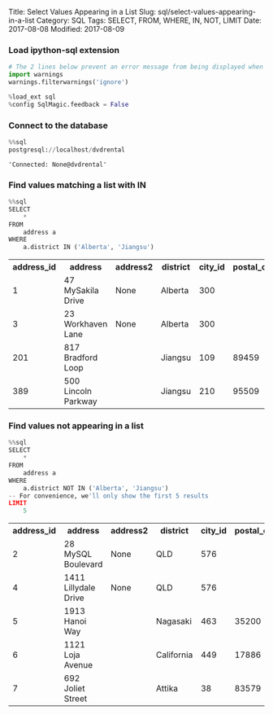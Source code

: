 Title: Select Values Appearing in a List
Slug: sql/select-values-appearing-in-a-list
Category: SQL
Tags: SELECT, FROM, WHERE, IN, NOT, LIMIT
Date: 2017-08-08
Modified: 2017-08-09

### Load ipython-sql extension


```python
# The 2 lines below prevent an error message from being displayed when we run %load_ext sql
import warnings
warnings.filterwarnings('ignore')

%load_ext sql
%config SqlMagic.feedback = False
```

### Connect to the database


```python
%%sql
postgresql://localhost/dvdrental
```




    'Connected: None@dvdrental'



### Find values matching a list with IN


```python
%%sql
SELECT
    *
FROM
    address a
WHERE
    a.district IN ('Alberta', 'Jiangsu')
```




<table>
    <tr>
        <th>address_id</th>
        <th>address</th>
        <th>address2</th>
        <th>district</th>
        <th>city_id</th>
        <th>postal_code</th>
        <th>phone</th>
        <th>last_update</th>
    </tr>
    <tr>
        <td>1</td>
        <td>47 MySakila Drive</td>
        <td>None</td>
        <td>Alberta</td>
        <td>300</td>
        <td></td>
        <td></td>
        <td>2006-02-15 09:45:30</td>
    </tr>
    <tr>
        <td>3</td>
        <td>23 Workhaven Lane</td>
        <td>None</td>
        <td>Alberta</td>
        <td>300</td>
        <td></td>
        <td>14033335568</td>
        <td>2006-02-15 09:45:30</td>
    </tr>
    <tr>
        <td>201</td>
        <td>817 Bradford Loop</td>
        <td></td>
        <td>Jiangsu</td>
        <td>109</td>
        <td>89459</td>
        <td>264286442804</td>
        <td>2006-02-15 09:45:30</td>
    </tr>
    <tr>
        <td>389</td>
        <td>500 Lincoln Parkway</td>
        <td></td>
        <td>Jiangsu</td>
        <td>210</td>
        <td>95509</td>
        <td>550306965159</td>
        <td>2006-02-15 09:45:30</td>
    </tr>
</table>



### Find values not appearing in a list


```python
%%sql
SELECT
    *
FROM
    address a
WHERE
    a.district NOT IN ('Alberta', 'Jiangsu')
-- For convenience, we'll only show the first 5 results
LIMIT
    5
```




<table>
    <tr>
        <th>address_id</th>
        <th>address</th>
        <th>address2</th>
        <th>district</th>
        <th>city_id</th>
        <th>postal_code</th>
        <th>phone</th>
        <th>last_update</th>
    </tr>
    <tr>
        <td>2</td>
        <td>28 MySQL Boulevard</td>
        <td>None</td>
        <td>QLD</td>
        <td>576</td>
        <td></td>
        <td></td>
        <td>2006-02-15 09:45:30</td>
    </tr>
    <tr>
        <td>4</td>
        <td>1411 Lillydale Drive</td>
        <td>None</td>
        <td>QLD</td>
        <td>576</td>
        <td></td>
        <td>6172235589</td>
        <td>2006-02-15 09:45:30</td>
    </tr>
    <tr>
        <td>5</td>
        <td>1913 Hanoi Way</td>
        <td></td>
        <td>Nagasaki</td>
        <td>463</td>
        <td>35200</td>
        <td>28303384290</td>
        <td>2006-02-15 09:45:30</td>
    </tr>
    <tr>
        <td>6</td>
        <td>1121 Loja Avenue</td>
        <td></td>
        <td>California</td>
        <td>449</td>
        <td>17886</td>
        <td>838635286649</td>
        <td>2006-02-15 09:45:30</td>
    </tr>
    <tr>
        <td>7</td>
        <td>692 Joliet Street</td>
        <td></td>
        <td>Attika</td>
        <td>38</td>
        <td>83579</td>
        <td>448477190408</td>
        <td>2006-02-15 09:45:30</td>
    </tr>
</table>
